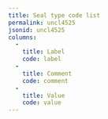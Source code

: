 ```yaml
---
title: Seal type code list
permalink: uncl4525
jsonid: uncl4525
columns:
  - 
    title: Label
    code: label
  - 
    title: Comment
    code: comment
  - 
    title: Value
    code: value
---
```

